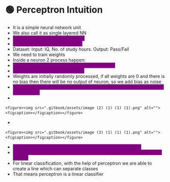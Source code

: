 # 🟢 Perceptron Intuition

* It is a simple neural network unit
* We also call it as single layered NN
* <mark style="color:purple;background-color:purple;">**Perceptron is a basic unit of ANN**</mark>
* <mark style="color:purple;background-color:purple;">**Used in solving binary classifier**</mark>
* Dataset: Input: IQ, No. of study hours. Output: Pass/Fail
* We need to train weights&#x20;
* Inside a neuron 2 process happen:&#x20;
* <mark style="color:purple;background-color:purple;">**Step 1: Summation of weights and inputs + bias**</mark>
* <mark style="color:purple;background-color:purple;">**Step 2: Apply activation function**</mark>
* Weights are initially randomly processed, if all weights are 0 and there is no bias then there will be no output of neuron, so we add bias as noise
* <mark style="color:purple;background-color:purple;">**Activation function is to transform the output between some values(0 to 1, -1 to +1)**</mark>
*

    <figure><img src=".gitbook/assets/image (2) (1) (1) (1).png" alt=""><figcaption></figcaption></figure>
*

    <figure><img src=".gitbook/assets/image (3) (1) (1) (1).png" alt=""><figcaption></figcaption></figure>
* <mark style="color:purple;background-color:purple;">**In step function, threshold will be 0 and output will be 0 or 1**</mark>
* <mark style="color:purple;background-color:purple;">**In sigmoid function, threshold will be 0.5, and output will be between 0 and 1**</mark>
* For linear classification, with the help of perceptron we are able to create a line which can separate  classes
* That means perceptron is a linear classifier
